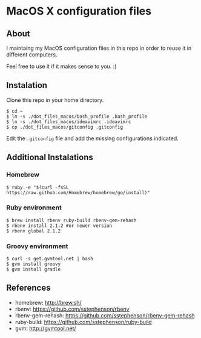 MacOS X configuration files
===========================

About
-----

I maintaing my MacOS configuration files in this repo in order to reuse it in different computers.

Feel free to use it if it makes sense to you. :)

Instalation
-----------

Clone this repo in your home directory.

    $ cd ~
    $ ln -s ./dot_files_macos/bash_profile .bash_profile
    $ ln -s ./dot_files_macos/ideavimrc .ideavimrc
    $ cp ./dot_files_macos/gitconfig .gitconfig

Edit the `.gitconfig` file and add the missing configurations indicated.

Additional Instalations
-----------------------

### Homebrew

    $ ruby -e "$(curl -fsSL https://raw.github.com/Homebrew/homebrew/go/install)"

### Ruby environment

    $ brew install rbenv ruby-build rbenv-gem-rehash
    $ rbenv install 2.1.2 #or newer version
    $ rbenv global 2.1.2

### Groovy environment

    $ curl -s get.gvmtool.net | bash
    $ gvm install groovy
    $ gvm install gradle

References
----------

* homebrew: http://brew.sh/
* rbenv: https://github.com/sstephenson/rbenv
* rbenv-gem-rehash: https://github.com/sstephenson/rbenv-gem-rehash
* ruby-build: https://github.com/sstephenson/ruby-build
* gvm: http://gvmtool.net/
